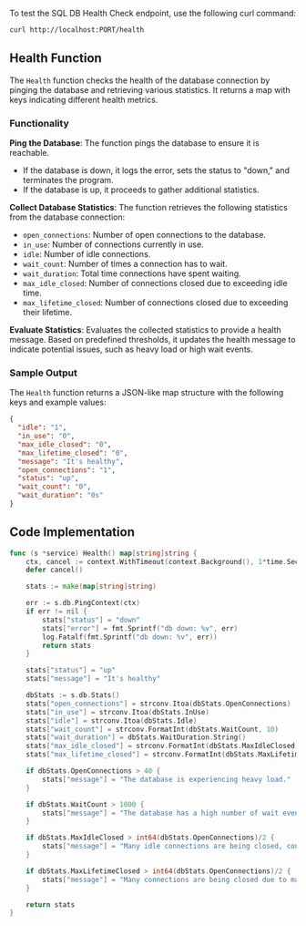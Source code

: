 To test the SQL DB Health Check endpoint, use the following curl command:

```bash
curl http://localhost:PORT/health
```
## Health Function

The `Health` function checks the health of the database connection by pinging the database and retrieving various statistics. It returns a map with keys indicating different health metrics.

### Functionality

**Ping the Database**: The function pings the database to ensure it is reachable.

   - If the database is down, it logs the error, sets the status to "down," and terminates the program.
   - If the database is up, it proceeds to gather additional statistics.

**Collect Database Statistics**: The function retrieves the following statistics from the database connection:

   - `open_connections`: Number of open connections to the database.
   - `in_use`: Number of connections currently in use.
   - `idle`: Number of idle connections.
   - `wait_count`: Number of times a connection has to wait.
   - `wait_duration`: Total time connections have spent waiting.
   - `max_idle_closed`: Number of connections closed due to exceeding idle time.
   - `max_lifetime_closed`: Number of connections closed due to exceeding their lifetime.

**Evaluate Statistics**: Evaluates the collected statistics to provide a health message. Based on predefined thresholds, it updates the health message to indicate potential issues, such as heavy load or high wait events.

### Sample Output

The `Health` function returns a JSON-like map structure with the following keys and example values:

```json
{
  "idle": "1",
  "in_use": "0",
  "max_idle_closed": "0",
  "max_lifetime_closed": "0",
  "message": "It's healthy",
  "open_connections": "1",
  "status": "up",
  "wait_count": "0",
  "wait_duration": "0s"
}
```

## Code Implementation

```go
func (s *service) Health() map[string]string {
    ctx, cancel := context.WithTimeout(context.Background(), 1*time.Second)
    defer cancel()

    stats := make(map[string]string)

    err := s.db.PingContext(ctx)
    if err != nil {
        stats["status"] = "down"
        stats["error"] = fmt.Sprintf("db down: %v", err)
        log.Fatalf(fmt.Sprintf("db down: %v", err)) 
        return stats
    }

    stats["status"] = "up"
    stats["message"] = "It's healthy"

    dbStats := s.db.Stats()
    stats["open_connections"] = strconv.Itoa(dbStats.OpenConnections)
    stats["in_use"] = strconv.Itoa(dbStats.InUse)
    stats["idle"] = strconv.Itoa(dbStats.Idle)
    stats["wait_count"] = strconv.FormatInt(dbStats.WaitCount, 10)
    stats["wait_duration"] = dbStats.WaitDuration.String()
    stats["max_idle_closed"] = strconv.FormatInt(dbStats.MaxIdleClosed, 10)
    stats["max_lifetime_closed"] = strconv.FormatInt(dbStats.MaxLifetimeClosed, 10)

    if dbStats.OpenConnections > 40 { 
        stats["message"] = "The database is experiencing heavy load."
    }

    if dbStats.WaitCount > 1000 {
        stats["message"] = "The database has a high number of wait events, indicating potential bottlenecks."
    }

    if dbStats.MaxIdleClosed > int64(dbStats.OpenConnections)/2 {
        stats["message"] = "Many idle connections are being closed, consider revising the connection pool settings."
    }

    if dbStats.MaxLifetimeClosed > int64(dbStats.OpenConnections)/2 {
        stats["message"] = "Many connections are being closed due to max lifetime, consider increasing max lifetime or revising the connection usage pattern."
    }

    return stats
}
```
